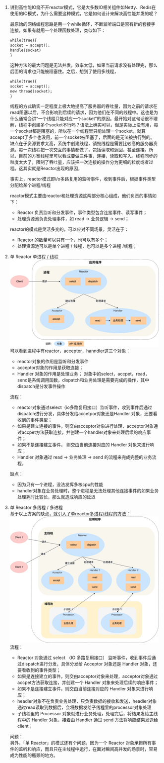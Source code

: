 1. 讲到高性能IO绕不开reactor模式，它是大多数IO相关组件如Netty、Redis在使用的IO模式，为什么需要这种模式，它是如何设计来解决高性能并发的呢？

    最原始的网络编程思路是用一个while循环，不断监听端口是否有新的套接字连接，如果有就用一个处理函数处理，类似如下：
    ```golang
    while(true){ 
    socket = accept(); 
    handle(socket) 
    } 
    ```

    这种方法的最大问题是无法并发，效率太低，如果当前请求没有处理完，那么后面的请求也只能被阻塞住。之后，想到了使用多线程，
    ```golang
    while(true){ 
    socket = accept(); 
    new thread(socket); 
    } 
    ```
    线程的方式确实一定程度上极大地提高了服务器的吞吐量，因为之前的请求在read阻塞以后，不会影响到后续的请求，因为他们在不同的线程中。这也是为什么通常会讲“一个线程只能对应一个socket”的原因。最开始对这句话很不理解，线程中创建多个socket不行吗？语法上确实可以，但是实际上没有用，每一个socket都是阻塞的，所以在一个线程里只能处理一个socket，就算accept了多个也没用，前一个socket被阻塞了，后面的是无法被执行到的。缺点在于资源要求太高，系统中创建线程，销毁线程是需要比较高的服务器资源。每一次线程把一次交互的事情都做了，包括读取和返回，甚至连接。所以，目前的方案线程里可以看成要做三件事，连接，读取和写入。线程同步的粒度太大了，限制了吞吐量，应该把一次连接的操作分为更细的粒度或者过程。这其实就是Reactor出现的原因，

   事实上，reactor模式即i/o多路复用的监听事件，收到事件后，根据事件类型分配给某个进程/线程  

   reactor模式主要由reactor和处理资源这两部分核心组成，他们负责的事情如下： 
   * Reactor 负责监听和分发事件，事件类型包含连接事件、读写事件；
   * 处理资源池负责处理事件，如 read -> 业务逻辑 -> send；  

    reactor的模式是灵活多变的，可以应对不同场景，灵活在于：
    * Reactor 的数量可以只有一个，也可以有多个；
    * 处理资源池可以是单个进程 / 线程，也可以是多个进程 /线程；

2. 单 Reactor 单进程 / 线程 
![avator](单reactor.jpeg)
    可以看到进程中有reactor，acceptor，hanndler这三个对象： 
    * reactor对象的作用是监听和分发事件 
    * acceptor对象的作用是获取连接；
    * Handler 对象的作用是处理业务；
对象中的select，accpet，read，send是系统调用函数，dispatch和业务处理是需要完成的操作，其中dispatch是分发事件操作

    流程：  
    * reactor对象通过select（io多路复用接口）监听事件，收到事件后通过dispatch进行分发，具体分发给accetpor对象还是Handler 对象，还要看收到的事件类型；
    * 如果是建立连接的事件，则交由acceptor对象进行处理，acceptor对象通过accpet方法获取连接，并创建一个handler对象来处理后续的响应事件；
    * 如果不是连接建立事件， 则交由当前连接对应的 Handler 对象来进行响应；
    * Handler 对象通过 read -> 业务处理 -> send 的流程来完成完整的业务流程。
    
    缺点：  
    * 因为只有一个进程，没法发挥多核cpu的性能
    * handler对象在业务处理时，整个进程是无法处理其他连接事件的如果业务处理耗时比较长，那么就造成响应的延迟
    
    
3. 单 Reactor 多线程 / 多进程       
基于以上方案的缺点，就引入了单reactor多进程/线程的方法：
![avator](多reactor.jpeg)
流程：  
    * Reactor 对象通过 select （IO 多路复用接口） 监听事件，收到事件后通过dispatch进行分发，具体分发给 Acceptor 对象还是 Handler 对象，还要看收到的事件类型；
    * 如果是连接建立的事件，则交由acceptor对象来处理，acceptor对象通过accpet方法获取连接，并创建一个 Handler 对象来处理后续的响应事件；
    * 如果不是连接建立事件，则交由当前连接对应的 Handler 对象来进行响应；
    * headler对象不在负责业务处理，只负责数据的接收和发送，headler对象通过read读取到数据后，会将数据发给子线程里的processor对象处理
    * 子线程里的 Processor 对象就进行业务处理，处理完后，将结果发给主线程中的 Handler 对象，接着由 Handler 通过 send 方法将响应结果发送给 client；

    问题：  
    另外，「单 Reactor」的模式还有个问题，因为一个 Reactor 对象承担所有事件的监听和响应，而且只在主线程中运行，在面对瞬间高并发的场景时，容易成为性能的瓶颈的地方。
